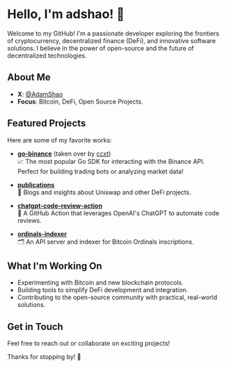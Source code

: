 # Hello, I'm adshao! 👋

Welcome to my GitHub! I'm a passionate developer exploring the frontiers of cryptocurrency, decentralized finance (DeFi), and innovative software solutions. I believe in the power of open-source and the future of decentralized technologies.

## About Me
- **X**: [@AdamShao](https://x.com/AdamShao)
- **Focus**: Bitcoin, DeFi, Open Source Projects.

## Featured Projects
Here are some of my favorite works:

- **[go-binance](https://github.com/adshao/go-binance)**  (taken over by [ccxt](https://github.com/ccxt/go-binance))  
  📈 The most popular Go SDK for interacting with the Binance API. Perfect for building trading bots or analyzing market data!

- **[publications](https://github.com/adshao/publications)**  
  📝 Blogs and insights about Uniswap and other DeFi projects.

- **[chatgpt-code-review-action](https://github.com/adshao/chatgpt-code-review-action)**  
  🤖 A GitHub Action that leverages OpenAI's ChatGPT to automate code reviews.  

- **[ordinals-indexer](https://github.com/adshao/ordinals-indexer)**  
  🗂️ An API server and indexer for Bitcoin Ordinals inscriptions.

## What I'm Working On
- Experimenting with Bitcoin and new blockchain protocols.
- Building tools to simplify DeFi development and integration.
- Contributing to the open-source community with practical, real-world solutions.

## Get in Touch

Feel free to reach out or collaborate on exciting projects!  

Thanks for stopping by! 🙏
